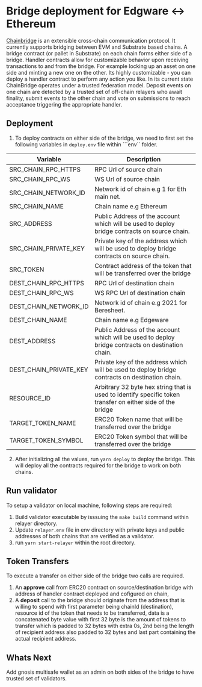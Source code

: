 #  Bridge deployment for Edgware <-> Ethereum  
[Chainbridge](https://github.com/ChainSafe/ChainBridge) is an extensible cross-chain communication protocol. It currently supports bridging between EVM and Substrate based chains.
A bridge contract (or pallet in Substrate) on each chain forms either side of a bridge. Handler contracts allow for customizable behavior upon receiving transactions to and from the bridge. For example locking up an asset on one side and minting a new one on the other. Its highly customizable - you can deploy a handler contract to perform any action you like.
In its current state ChainBridge operates under a trusted federation model. Deposit events on one chain are detected by a trusted set of off-chain relayers who await finality, submit events to the other chain and vote on submissions to reach acceptance triggering the appropriate handler.  

##  Deployment
1. To deploy contracts on either side of the bridge, we need to first set the following variables in ```deploy.env``` file within ```env`` folder.

| Variable | Description |
| ----------- | ----------- |
| SRC_CHAIN_RPC_HTTPS | RPC Url of source chain |
| SRC_CHAIN_RPC_WS | WS Url of source chain |
| SRC_CHAIN_NETWORK_ID | Network id of chain e.g 1 for Eth main net. |
| SRC_CHAIN_NAME | Chain name e.g Ethereum |
| SRC_ADDRESS | Public Address of the account which will be used to deploy bridge contracts on source chain. |
| SRC_CHAIN_PRIVATE_KEY | Private key of the address which will be used to deploy bridge contracts on source chain. |
| SRC_TOKEN | Contract address of the token that will be transferred over the bridge |
| DEST_CHAIN_RPC_HTTPS | RPC Url of destination chain |
| DEST_CHAIN_RPC_WS | WS RPC Url of destination chain |
| DEST_CHAIN_NETWORK_ID | Network id of chain e.g 2021 for Beresheet. |
| DEST_CHAIN_NAME | Chain name e.g Edgeware |
| DEST_ADDRESS | Public Address of the account which will be used to deploy bridge contracts on destination chain. |
| DEST_CHAIN_PRIVATE_KEY | Private key of the address which will be used to deploy bridge contracts on destination chain. |
| RESOURCE_ID | Arbitrary 32 byte hex string that is used to identify specific token transfer on either side of the bridge|
| TARGET_TOKEN_NAME | ERC20 Token name that will be transferred over the bridge |
| TARGET_TOKEN_SYMBOL | ERC20 Token symbol that will be transferred over the bridge |

2. After initializing all the values, run ```yarn deploy``` to deploy the bridge. This will deploy all the contracts required for the bridge to work on both chains.

## Run validator
To setup a validator on local machine, following steps are required:

1. Build validator executable by isssuing the ```make build``` command within relayer directory.
2. Update ```relayer.env``` file in env directory with private keys and public addresses of both chains that are verified as a validator.
3. run ```yarn start-relayer``` within the root directory.

##  Token Transfers

To execute a transfer on either side of the bridge two calls are required.
1. An **approve** call from ERC20 contract on source/destination bridge with address of handler contract deployed and cofigured on chain,
2. A **deposit** call to the bridge should originate from the address that is willing to spend with first parameter being chainId (destination), resource id of the token that needs to be transferred, data is a concatenated byte value with first 32 byte is the amount of tokens to transfer which is padded to 32 bytes with extra 0s, 2nd being the length of recipient address also padded to 32 bytes and last part containing the actual recipient address.

##  Whats Next
Add gnosis multisafe wallet as an admin on both sides of the bridge to have trusted set of validators.